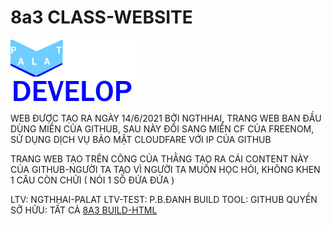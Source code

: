 # 8a3 CLASS-WEBSITE
﻿![alt text](https://github.com/NguyenThanhHai-palat/8a3class/raw/main/data/palat-dev.png "DEV-PALAT")



WEB ĐƯỢC TẠO RA NGÀY 14/6/2021 BỞI NGTHHAI, TRANG WEB BAN ĐẦU DÙNG MIỀN CỦA GITHUB, SAU NÀY ĐỔI SANG MIỀN CF CỦA FREENOM, SỬ DỤNG DỊCH VỤ BẢO MẬT CLOUDFARE VỚI IP CỦA GITHUB

TRANG WEB TẠO TRÊN CÔNG CỦA THẰNG TẠO RA CÁI CONTENT NÀY CỦA GITHUB-NGƯỜI TA TẠO VÌ NGƯỜI TA MUỐN HỌC HỎI, KHÔNG KHEN 1 CÂU CÒN CHỬI ( NÓI 1 SỐ ĐỨA ĐỨA )

LTV: NGTHHAI-PALAT
LTV-TEST: P.B.ĐANH
BUILD TOOL: GITHUB
QUYỀN SỠ HỮU: TẤT CẢ
[8A3 BUILD-HTML](https://build.8a3thsp.cf)       






